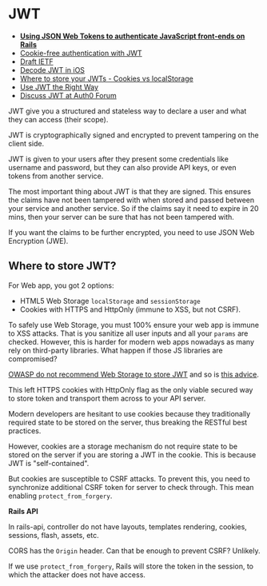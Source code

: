 # JWT

* [**Using JSON Web Tokens to authenticate JavaScript front-ends on Rails**](http://zacstewart.com/2015/05/14/using-json-web-tokens-to-authenticate-javascript-front-ends-on-rails.html)
* [Cookie-free authentication with JWT](http://www.toptal.com/web/cookie-free-authentication-with-json-web-tokens-an-example-in-laravel-and-angularjs)
* [Draft IETF](http://self-issued.info/docs/draft-ietf-oauth-json-web-token.html)
* [Decode JWT in iOS](http://popdevelop.com/2013/12/decode-json-web-token-jwt-in-ios-objective-c/)
* [Where to store your JWTs - Cookies vs localStorage](https://stormpath.com/blog/where-to-store-your-jwts-cookies-vs-html5-web-storage/)
* [Use JWT the Right Way](https://stormpath.com/blog/jwt-the-right-way/)
* [Discuss JWT at Auth0 Forum](https://ask.auth0.com/c/jwt)

JWT give you a structured and stateless way to declare a user and what they can access (their scope).

JWT is cryptographically signed and encrypted to prevent tampering on the client side.

JWT is given to your users after they present some credentials like username and password, but they can also provide API keys, or even tokens from another service.

The most important thing about JWT is that they are signed. This ensures the claims have not been tampered with when stored and passed between your service and another service. So if the claims say it need to expire in 20 mins, then your server can be sure that has not been tampered with.

If you want the claims to be further encrypted, you need to use JSON Web Encryption (JWE).

## Where to store JWT?

For Web app, you got 2 options:

* HTML5 Web Storage `localStorage` and `sessionStorage`
* Cookies with HTTPS and HttpOnly (immune to XSS, but not CSRF).

To safely use Web Storage, you must 100% ensure your web app is immune to XSS attacks. That is you sanitize all user inputs and all your `params` are checked. However, this is harder for modern web apps nowadays as many rely on third-party libraries. What happen if those JS libraries are compromised?

[OWASP do not recommend Web Storage to store JWT](https://www.owasp.org/index.php/HTML5_Security_Cheat_Sheet#Local_Storage) and so is [this advice](https://blog.whitehatsec.com/web-storage-security/).

This left HTTPS cookies with HttpOnly flag as the only viable secured way to store token and transport them across to your API server.

Modern developers are hesitant to use cookies because they traditionally required state to be stored on the server, thus breaking the RESTful best practices.

However, cookies are a storage mechanism do not require state to be stored on the server if you are storing a JWT in the cookie. This is because JWT is "self-contained".

But cookies are susceptible to CSRF attacks. To prevent this, you need to synchronize additional CSRF token for server to check through. This mean enabling `protect_from_forgery`.

**Rails API**

In rails-api, controller do not have layouts, templates rendering, cookies, sessions, flash, assets, etc.

CORS has the `Origin` header. Can that be enough to prevent CSRF? Unlikely.

If we use `protect_from_forgery`, Rails will store the token in the session, to which the attacker does not have access.